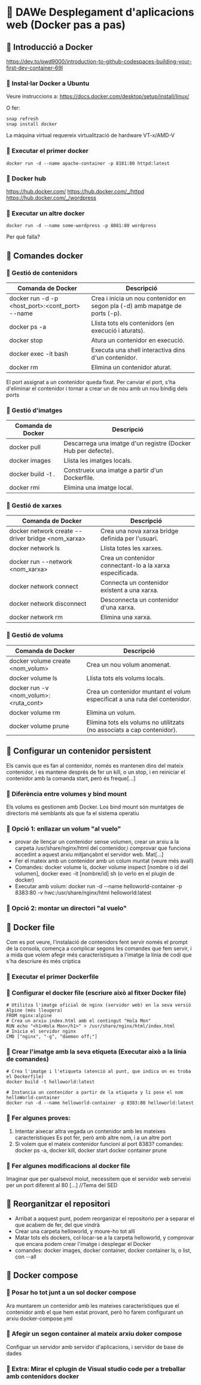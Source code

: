 # 🚀 DAWe Desplegament d'aplicacions web (Docker pas a pas)
## 🌟 Introducció a Docker
https://dev.to/pwd9000/introduction-to-github-codespaces-building-your-first-dev-container-69l

### 🔹 Instal·lar Docker a Ubuntu
Veure instruccions a:  https://docs.docker.com/desktop/setup/install/linux/

O fer:

```
snap refresh
snap install docker
```

La màquina virtual requereix virtualització de hardware VT-x/AMD-V

### 🔹 Executar el primer docker
`docker run -d --name apache-container -p 8181:80 httpd:latest`

### 🔹 Docker hub
https://hub.docker.com/
https://hub.docker.com/_/httpd
https://hub.docker.com/_/wordpress

### 🔹 Executar un altre docker
`docker run -d --name some-wordpress -p 8081:80 wordpress`

Per què falla?

## 🌟 Comandes docker

### 🔹 Gestió de contenidors
|Comanda de Docker                                             |Descripció                                                                  |
|--------------------------------------------------------------|----------------------------------------------------------------------------|
|docker run -d -p <host_port>:<cont_port> --name <nom> <imatge>|Crea i inicia un nou contenidor en segon pla (-d) amb mapatge de ports (-p).|
|docker ps -a                                                  |Llista tots els contenidors (en execució i aturats).                        |
|docker stop <contenidor>                                      |Atura un contenidor en execució.                                            |
|docker exec -it <contenidor> bash                             |Executa una shell interactiva dins d'un contenidor.                         |
|docker rm <contenidor>                                        |Elimina un contenidor aturat.                                               |

El port assignat a un contenidor queda fixat.  Per canviar el port, s'ha d'eliminar el contenidor i tornar a crear un de nou amb un nou bindig dels ports

### 🔹 Gestió d'imatges
|Comanda de Docker                                             |Descripció                                                                  |
|--------------------------------------------------------------|----------------------------------------------------------------------------|
|docker pull <imatge>                                          |Descarrega una imatge d'un registre (Docker Hub per defecte).               |
|docker images                                                 |Llista les imatges locals.                                                  |
|docker build -t <nom> .                                       |Construeix una imatge a partir d'un Dockerfile.                             |
|docker rmi <imatge>                                           |Elimina una imatge local.                                                   |


### 🔹 Gestió de xarxes
|Comanda de Docker                                             |Descripció                                                                  |
|--------------------------------------------------------------|----------------------------------------------------------------------------|
|docker network create --driver bridge <nom_xarxa>             |Crea una nova xarxa bridge definida per l'usuari.                           |
|docker network ls                                             |Llista totes les xarxes.                                                    |
|docker run --network <nom_xarxa> <imatge>                     |Crea un contenidor connectant-lo a la xarxa especificada.                   |
|docker network connect <xarxa> <contenidor>                   |Connecta un contenidor existent a una xarxa.                                |
|docker network disconnect <xarxa> <contenidor>                |Desconnecta un contenidor d'una xarxa.                                      |
|docker network rm <xarxa>                                     |Elimina una xarxa.                                                          |

### 🔹 Gestió de volums
|Comanda de Docker                                             |Descripció                                                                  |
|--------------------------------------------------------------|----------------------------------------------------------------------------|
|docker volume create <nom_volum>                              |Crea un nou volum anomenat.                                                 |
|docker volume ls                                              |Llista tots els volums locals.                                              |
|docker run -v <nom_volum>:<ruta_cont> <imatge>                |Crea un contenidor muntant el volum especificat a una ruta del contenidor.  |
|docker volume rm <volum>                                      |Elimina un volum.                                                           |
|docker volume prune                                           |Elimina tots els volums no utilitzats (no associats a cap contenidor).      |

## 🌟 Configurar un contenidor persistent
Els canvis que es fan al contenidor, només es mantenen dins del mateix contenidor, i es mantene després de fer un kill, o un stop, i en reiniciar el contenidor amb la comanda start, però és freque[...]

### 🔹 Diferència entre volumes y bind mount
Els volums es gestionen amb Docker.
Los bind mount són muntatges de directoris mé semblants als que fa el sistema operatiu

### 🔹 Opció 1: enllazar un volum "al vuelo"
   - provar de llençar un contenidor sense volumen, crear un arxiu a la carpeta /usr/share/nginx/html del contenidor,i comprovar que funciona accedint a aquest arxiu mitjançabnt el servidor web. Mat[...]
   - Fer el mateix amb un contenidor amb un colum muntat (veure més avall)
   - Comandes: docker volume ls, docker volume inspect [nombre o id del volumen], docker exec -it [nombre/id] sh (o verlo en el plugin de docker)
   - Executar amb volum: docker run -d --name helloworld-container -p 8383:80 -v hwc:/usr/share/nginx/html helloworld:latest
### 🔹 Opció 2: montar un directori "al vuelo"

## 🌟 Docker file

Com es pot veure, l'instalació de contenidors fent servir només el prompt de la consola, comença a complicar segons les comandes que fem servir, i a mida que volem afegir més característiques a l'imatge la línia de codi que s'ha descriure és més críptica

### 🔹 Executar el primer **Dockerfile**

### 🔹 Configurar el docker file (escriure això al fitxer Docker file)

```
# Utilitza l'imatge oficial de nginx (servidor web) en la seva versió Alpine (més lleugera)
FROM nginx:alpine
# Crea un arxiu index.html amb el contingut "Hola Mon"
RUN echo "<h1>Hola Mon</h1>" > /usr/share/nginx/html/index.html
# Inicia el servidor nginx
CMD ["nginx", "-g", "daemon off;"]
```

### 🔹 Crear l'imatge amb la seva etiqueta (Executar això a la línia de comandes)

```
# Crea l'imatge i l'etiqueta (atenció al punt, que indica on es troba el Dockerfile)
docker build -t helloworld:latest

# Instancia un contenidor a partir de la etiqueta y li pose el nom helloWorld-container
docker run -d --name helloworld-container -p 8383:80 helloworld:latest
```

### 🔹 Fer algunes proves:
1. Intentar aixecar altra vegada un contenidor amb les mateixes característiques
   Es pot fer, però amb altre nom, i a un altre port
2. Si volem que el mateix contenidor funcioni al port 8383?
   comandes: docker ps -a, docker kill, docker start docker container prune

### 🔹 Fer algunes modificacions al docker file
Imaginar que per qualsevol moiut, necessitem que el servidor web serveixi per un port diferent al 80
[...] //Tema del SED 

## 🌟 Reorganitzar el repositori
   - Arribat a aqquest punt, podem reorganizar el repositorio per a separar el que acabem de fer, del que vindrà
   - Crear una carpeta helloworld, y moure-ho tot allí
   - Matar tots els dockers, col·locar-se a la carpeta helloworld, y comprovar que encara podem crear l'imatge i desplegar el Docker
   - comandes: docker images, docker container, docker container ls, o list, con --all

## 🌟 **Docker compose**

### 🔹 Posar ho tot junt a un sol docker compose
Ara  muntarem un contenidor amb les mateixes característiques que el contenidor amb el que hem estat provant, però ho farem configurant un arxiu docker-compose.yml

### 🔹 Afegir un segon container al mateix arxiu doker compose
Configuar un servidor amb servidor d'aplicacions, i servidor de base de dades

### 🔹 Extra: Mirar el cplugin de Visual studio code per a treballar amb contenidors docker
